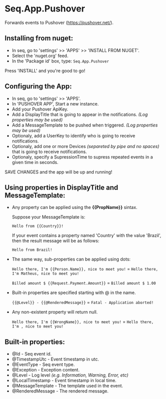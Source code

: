 # Seq.App.Pushover

Forwards events to Pushover (https://pushover.net/).

## Installing from nuget:
* In seq, go to 'settings' >> 'APPS' >> 'INSTALL FROM NUGET'.
* Select the 'nuget.org' feed.
* In the 'Package id' box, type: ```Seq.App.Pushover```

Press 'INSTALL' and you're good to go!

## Configuring the App:
* In seq, go to 'settings' >> 'APPS'.
* In 'PUSHOVER APP', Start a new instance.
* Add your Pushover ApiKey.
* Add a DisplayTitle that is going to appear in the notifications. *(Log properties may be used)*
* Add a MessageTemplate to be pushed when triggered. *(Log properties may be used)*
* Optionaly, add a UserKey to identify who is going to receive notifications.
* Optionaly, add one or more Devices *(separeted by pipe and no spaces)* that is going to receive notifications.
* Optionaly, specify a SupressionTime to supress repeated events in a given time in seconds.

SAVE CHANGES and the app will be up and running!

## Using properties in DisplayTitle and MessageTemplate:
* Any property can be applied using the **{{PropName}}** sintax.
  
  Suppose your MessageTemplate is:
    
    ```Hello from {{Country}}!```
    
    If your event contains a property named 'Country' with the value 'Brazil', then the result message will be as follows:
    
    ```Hello from Brazil!```

* The same way, sub-properties can be applied using dots:

  ``` Hello there, I'm {{Person.Name}}, nice to meet you! ``` = ``` Hello there, I'm Matheus, nice to meet you! ```
  
  ``` Billed amount $ {{Request.Payment.Amount}} ``` = ``` Billed amount $ 1.00 ```

* Built-in properties are specified starting with @ in the name.

  ``` {{@Level}} - {{@RenderedMessage}} ``` = ``` Fatal - Application aborted! ```

* Any non-existent property will return null.
  
  ``` Hello there, I'm {{WrongName}}, nice to meet you! ``` = ``` Hello there, I'm , nice to meet you! ```


## Built-in properties:
* @Id - Seq event id.
* @TimestampUtc - Event timestamp in utc.
* @EventType - Seq event type.
* @Exception - Exception content.
* @Level - Log level *(e.g. Information, Warning, Error, etc)*
* @LocalTimestamp - Event timestamp in local time.
* @MessageTemplate - The template used in the event.
* @RenderedMessage - The rendered message.